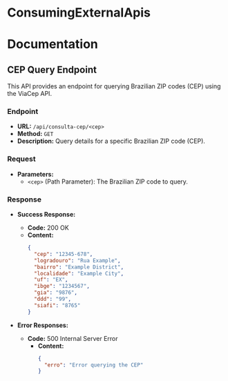 ﻿# ConsumingExternalApis
# Documentation
## CEP Query Endpoint

This API provides an endpoint for querying Brazilian ZIP codes (CEP) using the ViaCep API.

### Endpoint

- **URL:** `/api/consulta-cep/<cep>`
- **Method:** `GET`
- **Description:** Query details for a specific Brazilian ZIP code (CEP).

### Request

- **Parameters:**
  - `<cep>` (Path Parameter): The Brazilian ZIP code to query.

### Response

- **Success Response:**
  - **Code:** 200 OK
  - **Content:**
    ```json
    {
      "cep": "12345-678",
      "logradouro": "Rua Example",
      "bairro": "Example District",
      "localidade": "Example City",
      "uf": "EX",
      "ibge": "1234567",
      "gia": "9876",
      "ddd": "99",
      "siafi": "8765"
    }
    ```

- **Error Responses:**
  - **Code:** 500 Internal Server Error
    - **Content:**
      ```json
      {
        "erro": "Error querying the CEP"
      }
      ```

